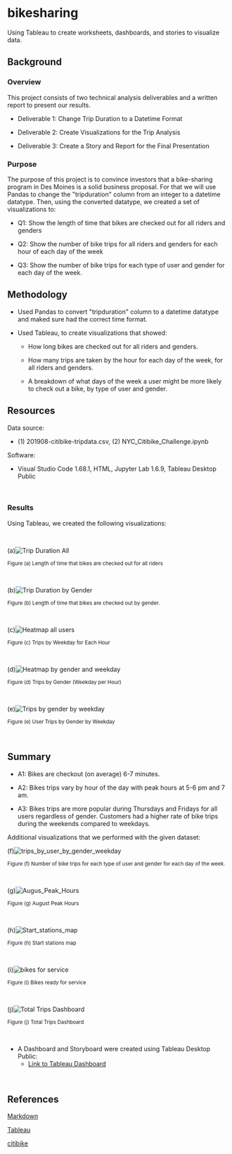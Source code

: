 # bikesharing

Using Tableau to create worksheets, dashboards, and stories to visualize data.

## Background

### Overview

This project consists of two technical analysis deliverables and a written report to present our results.

- Deliverable 1: Change Trip Duration to a Datetime Format

- Deliverable 2: Create Visualizations for the Trip Analysis

- Deliverable 3: Create a Story and Report for the Final Presentation

### Purpose

The purpose of this project is to convince investors that a bike-sharing program in Des Moines is a solid business proposal. For that we will use Pandas to change the "tripduration" column from an integer to a datetime datatype. Then, using the converted datatype, we created a set of visualizations to:

- Q1: Show the length of time that bikes are checked out for all riders and genders

- Q2: Show the number of bike trips for all riders and genders for each hour of each day of the week

- Q3: Show the number of bike trips for each type of user and gender for each day of the week.

## Methodology

- Used Pandas to convert "tripduration" column to a datetime datatype and maked sure had the correct time format.

- Used Tableau, to create visualizations that showed:

  - How long bikes are checked out for all riders and genders.
  
  - How many trips are taken by the hour for each day of the week, for all riders and genders.
  
  - A breakdown of what days of the week a user might be more likely to check out a bike, by type of user and gender.
  
## Resources

Data source:

- (1) 201908-citibike-tripdata.csv, (2) NYC_Citibike_Challenge.ipynb

Software:

- Visual Studio Code 1.68.1, HTML, Jupyter Lab 1.6.9, Tableau Desktop Public
 
<br/>

### Results

Using Tableau, we created the following visualizations:

<br/>


(a)![Trip Duration All](./Images/tripduration_all.png)
 
<sub> Figure (a) Length of time that bikes are checked out for all riders

<br/>

(b)![Trip Duration by Gender](./Images/tripduration_gender.png)
 
<sub> Figure (b) Length of time that bikes are checked out by gender.

<br/>

(c)![Heatmap all users](./Images/heatmap_all.png)
 
<sub> Figure (c) Trips by Weekday for Each Hour

<br/>

(d)![Heatmap by gender and weekday](./Images/heatmap_gender.png)
 
<sub> Figure (d) Trips by Gender (Weekday per Hour)

<br/>

(e)![Trips by gender by weekday](./Images/User%20Trips%20by%20Gender%20by%20Weekday.png)
 
<sub> Figure (e) User Trips by Gender by Weekday

<br/>

## Summary

- A1: Bikes are checkout (on average) 6-7 minutes.

- A2: Bikes trips vary by hour of the day with peak hours at 5-6 pm and 7 am.

- A3: Bikes trips are more popular during Thursdays and Fridays for all users regardless of gender. Customers had a higher rate of bike trips during the weekends compared to weekdays.

Additional visualizations that we performed with the given dataset:

(f)![trips_by_user_by_gender_weekday](./Images/bike_trips_by_user_by_gender.png)
 
<sub> Figure (f) Number of bike trips for each type of user and gender for each day of the week.

<br/>

(g)![Augus_Peak_Hours](./Images/August_Peak_Hours.png)
 
<sub> Figure (g) August Peak Hours

<br/>

(h)![Start_stations_map](./Images/start_stations_map.png)
 
<sub> Figure (h) Start stations map

<br/>

(i)![bikes for service](./Images/bikes_for_service.png)
 
<sub> Figure (i) Bikes ready for service

<br/>

(j)![Total Trips Dashboard](./Images/total_trips_dashboard.png)

<sub> Figure (j) Total Trips Dashboard

<br/>


- A Dashboard and Storyboard were created using Tableau Desktop Public:
  - [Link to Tableau Dashboard](https://public.tableau.com/app/profile/leonardo.aldarondo/viz/CitiBikeStory_16637907027860/CitibikeStory?publish=yes)

<br/>

## References

[Markdown](https://docs.github.com/en/get-started/writing-on-github/getting-started-with-writing-and-formatting-on-github/basic-writing-and-formatting-syntax)

[Tableau](https://public.tableau.com/app/discover)

[citibike](https://ride.citibikenyc.com/system-data)
